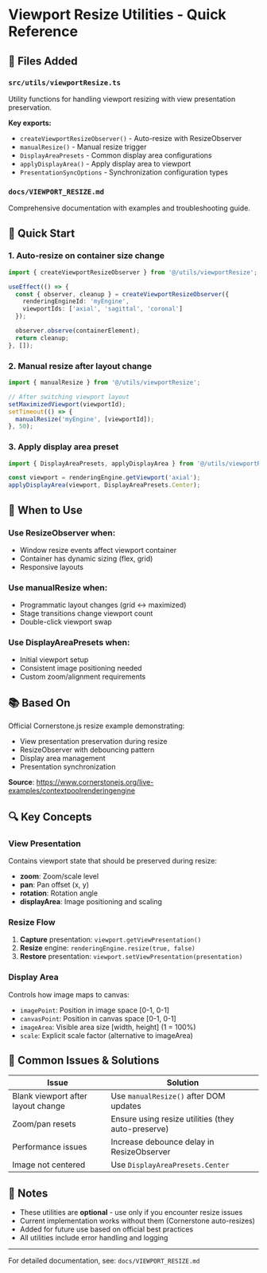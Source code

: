 # Viewport Resize Utilities - Quick Reference

## 📁 Files Added

### `src/utils/viewportResize.ts`
Utility functions for handling viewport resizing with view presentation preservation.

**Key exports:**
- `createViewportResizeObserver()` - Auto-resize with ResizeObserver
- `manualResize()` - Manual resize trigger
- `DisplayAreaPresets` - Common display area configurations
- `applyDisplayArea()` - Apply display area to viewport
- `PresentationSyncOptions` - Synchronization configuration types

### `docs/VIEWPORT_RESIZE.md`
Comprehensive documentation with examples and troubleshooting guide.

## 🚀 Quick Start

### 1. Auto-resize on container size change

```typescript
import { createViewportResizeObserver } from '@/utils/viewportResize';

useEffect(() => {
  const { observer, cleanup } = createViewportResizeObserver({
    renderingEngineId: 'myEngine',
    viewportIds: ['axial', 'sagittal', 'coronal']
  });

  observer.observe(containerElement);
  return cleanup;
}, []);
```

### 2. Manual resize after layout change

```typescript
import { manualResize } from '@/utils/viewportResize';

// After switching viewport layout
setMaximizedViewport(viewportId);
setTimeout(() => {
  manualResize('myEngine', [viewportId]);
}, 50);
```

### 3. Apply display area preset

```typescript
import { DisplayAreaPresets, applyDisplayArea } from '@/utils/viewportResize';

const viewport = renderingEngine.getViewport('axial');
applyDisplayArea(viewport, DisplayAreaPresets.Center);
```

## 🎯 When to Use

### Use ResizeObserver when:
- Window resize events affect viewport container
- Container has dynamic sizing (flex, grid)
- Responsive layouts

### Use manualResize when:
- Programmatic layout changes (grid ↔ maximized)
- Stage transitions change viewport count
- Double-click viewport swap

### Use DisplayAreaPresets when:
- Initial viewport setup
- Consistent image positioning needed
- Custom zoom/alignment requirements

## 📚 Based On

Official Cornerstone.js resize example demonstrating:
- View presentation preservation during resize
- ResizeObserver with debouncing pattern
- Display area management
- Presentation synchronization

**Source**: https://www.cornerstonejs.org/live-examples/contextpoolrenderingengine

## 🔍 Key Concepts

### View Presentation
Contains viewport state that should be preserved during resize:
- **zoom**: Zoom/scale level
- **pan**: Pan offset (x, y)
- **rotation**: Rotation angle
- **displayArea**: Image positioning and scaling

### Resize Flow
1. **Capture** presentation: `viewport.getViewPresentation()`
2. **Resize** engine: `renderingEngine.resize(true, false)`
3. **Restore** presentation: `viewport.setViewPresentation(presentation)`

### Display Area
Controls how image maps to canvas:
- `imagePoint`: Position in image space [0-1, 0-1]
- `canvasPoint`: Position in canvas space [0-1, 0-1]
- `imageArea`: Visible area size [width, height] (1 = 100%)
- `scale`: Explicit scale factor (alternative to imageArea)

## 🐛 Common Issues & Solutions

| Issue | Solution |
|-------|----------|
| Blank viewport after layout change | Use `manualResize()` after DOM updates |
| Zoom/pan resets | Ensure using resize utilities (they auto-preserve) |
| Performance issues | Increase debounce delay in ResizeObserver |
| Image not centered | Use `DisplayAreaPresets.Center` |

## 📝 Notes

- These utilities are **optional** - use only if you encounter resize issues
- Current implementation works without them (Cornerstone auto-resizes)
- Added for future use based on official best practices
- All utilities include error handling and logging

---

For detailed documentation, see: `docs/VIEWPORT_RESIZE.md`

